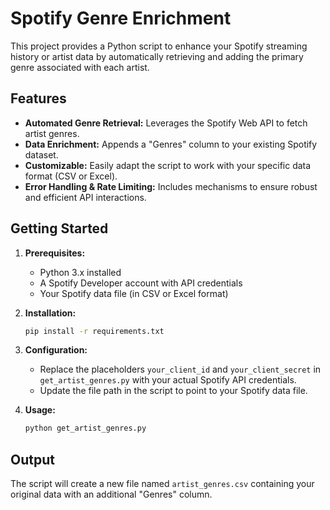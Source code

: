# Spotify Genre Enrichment

This project provides a Python script to enhance your Spotify streaming history or artist data by automatically retrieving and adding the primary genre associated with each artist.

## Features

*   **Automated Genre Retrieval:** Leverages the Spotify Web API to fetch artist genres.
*   **Data Enrichment:** Appends a "Genres" column to your existing Spotify dataset.
*   **Customizable:**  Easily adapt the script to work with your specific data format (CSV or Excel).
*   **Error Handling & Rate Limiting:**  Includes mechanisms to ensure robust and efficient API interactions.

## Getting Started

1.  **Prerequisites:**
    *   Python 3.x installed
    *   A Spotify Developer account with API credentials
    *   Your Spotify data file (in CSV or Excel format)

2.  **Installation:**

    ```bash
    pip install -r requirements.txt
    ```

3.  **Configuration:**

    *   Replace the placeholders `your_client_id` and `your_client_secret` in `get_artist_genres.py` with your actual Spotify API credentials.
    *   Update the file path in the script to point to your Spotify data file.

4.  **Usage:**

    ```bash
    python get_artist_genres.py
    ```

## Output

The script will create a new file named `artist_genres.csv` containing your original data with an additional "Genres" column.


